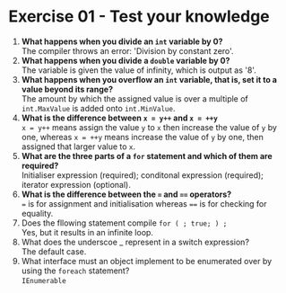 # Exercise 01 - Test your knowledge
1. **What happens when you divide an `int` variable by 0?**
</br> The compiler throws an error: 'Division by constant zero'.
2. **What happens when you divide a `double` variable by 0?**
</br> The variable is given the value of infinity, which is output as '8'.
3. **What happens when you overflow an `int` variable, that is, set it to a value beyond its range?**
</br> The amount by which the assigned value is over a multiple of `int.MaxValue` is added onto `int.MinValue`.
4. **What is the difference between `x = y++` and `x = ++y`**
</br> `x = y++` means assign the value `y` to `x` then increase the value of `y` by one, whereas `x = ++y` means increase the value of `y` by one, then assigned that larger value to `x`.
5. **What are the three parts of a `for` statement and which of them are required?**
</br> Initialiser expression (required); conditonal expression (required); iterator expression (optional).
7. **What is the difference between the `=` and `==` operators?**
</br> `=` is for assignment and initialisation whereas `==` is for checking for equality.
8. Does the fllowing statement compile `for ( ; true; ) ;`
</br> Yes, but it results in an infinite loop.
9. What does the underscoe _ represent in a switch expression?
</br> The default case.
10. What interface must an object implement to be enumerated over by using the `foreach` statement?
</br> `IEnumerable`
